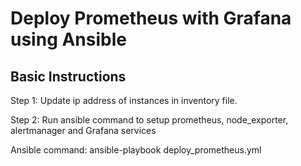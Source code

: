 # Deploy Prometheus with Grafana using Ansible

## Basic Instructions

Step 1: Update ip address of instances in inventory file.

Step 2: Run ansible command to setup prometheus, node_exporter, alertmanager and Grafana services

Ansible command: ansible-playbook deploy_prometheus.yml

